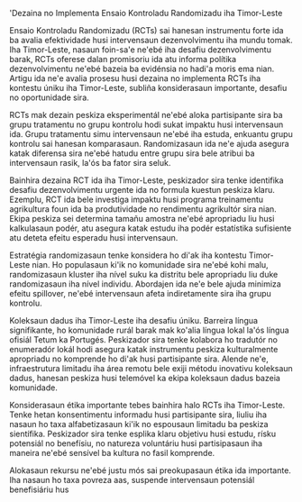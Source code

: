 'Dezaina no Implementa Ensaio Kontroladu Randomizadu iha Timor-Leste

Ensaio Kontroladu Randomizadu (RCTs) sai hanesan instrumentu forte ida ba avalia efektividade husi intervensaun dezenvolvimentu iha mundu tomak. Iha Timor-Leste, nasaun foin-sa'e ne'ebé iha desafiu dezenvolvimentu barak, RCTs oferese dalan promisoriu ida atu informa polítika dezenvolvimentu ne'ebé bazeia ba evidénsia no hadi'a moris ema nian. Artigu ida ne'e avalia prosesu husi dezaina no implementa RCTs iha kontestu úniku iha Timor-Leste, subliña konsiderasaun importante, desafiu no oportunidade sira.

RCTs mak dezain peskiza eksperimentál ne'ebé aloka partisipante sira ba grupu tratamentu no grupu kontrolu hodi sukat impaktu husi intervensaun ida. Grupu tratamentu simu intervensaun ne'ebé iha estuda, enkuantu grupu kontrolu sai hanesan komparasaun. Randomizasaun ida ne'e ajuda asegura katak diferensa sira ne'ebé hatudu entre grupu sira bele atribui ba intervensaun rasik, la'ós ba fator sira seluk.

Bainhira dezaina RCT ida iha Timor-Leste, peskizador sira tenke identifika desafiu dezenvolvimentu urgente ida no formula kuestun peskiza klaru. Ezemplu, RCT ida bele investiga impaktu husi programa treinamentu agrikultura foun ida ba produtividade no rendimentu agrikultór sira nian. Ekipa peskiza sei determina tamañu amostra ne'ebé apropriadu liu husi kalkulasaun podér, atu asegura katak estudu iha podér estatístika sufisiente atu deteta efeitu esperadu husi intervensaun.

Estratégia randomizasaun tenke konsidera ho di'ak iha kontestu Timor-Leste nian. Ho populasaun ki'ik no komunidade sira ne'ebé kohi malu, randomizasaun kluster iha nível suku ka distritu bele apropriadu liu duke randomizasaun iha nível individu. Abordajen ida ne'e bele ajuda minimiza efeitu spillover, ne'ebé intervensaun afeta indiretamente sira iha grupu kontrolu.

Koleksaun dadus iha Timor-Leste iha desafiu úniku. Barreira língua signifikante, ho komunidade rurál barak mak ko'alia língua lokal la'ós língua ofisiál Tetum ka Portugés. Peskizador sira tenke kolabora ho tradutór no enumeradór lokál hodi asegura katak instrumentu peskiza kulturalmente apropriadu no komprende ho di'ak husi partisipante sira. Alende ne'e, infraestrutura limitadu iha área remotu bele exiji métodu inovativu koleksaun dadus, hanesan peskiza husi telemóvel ka ekipa koleksaun dadus bazeia komunidade.

Konsiderasaun étika importante tebes bainhira halo RCTs iha Timor-Leste. Tenke hetan konsentimentu informadu husi partisipante sira, liuliu iha nasaun ho taxa alfabetizasaun ki'ik no espousaun limitadu ba peskiza sientífika. Peskizador sira tenke esplika klaru objetivu husi estudu, rísku potensiál no benefísiu, no natureza voluntáriu husi partisipasaun iha maneira ne'ebé sensível ba kultura no fasil komprende.

Alokasaun rekursu ne'ebé justu mós sai preokupasaun étika ida importante. Iha nasaun ho taxa povreza aas, suspende intervensaun potensiál benefisiáriu hus
